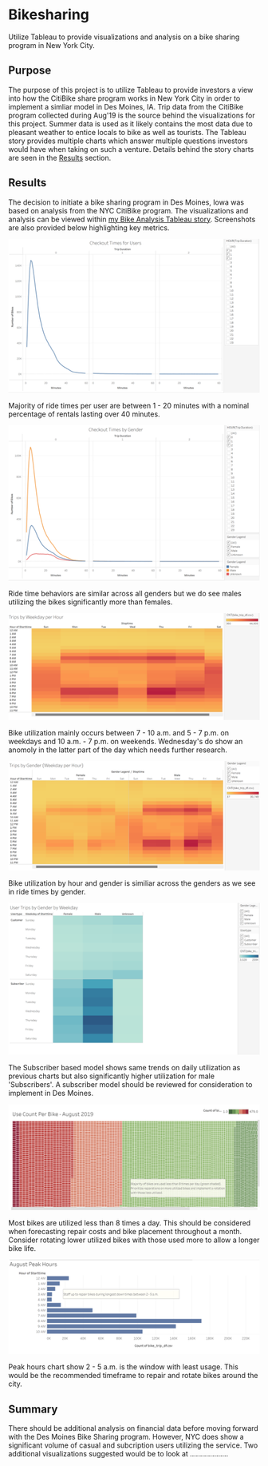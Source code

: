# Bikesharing
Utilize Tableau to provide visualizations and analysis on a bike sharing program in New York City.

## Purpose

The purpose of this project is to utilize Tableau to provide investors a view into how the CitiBike share program works in New York City in order to implement a simliar model in Des Moines, IA.  Trip data from the CitiBike program collected during Aug'19 is the source behind the visualizations for this project.  Summer data is used as it likely contains the most data due to pleasant weather to entice locals to bike as well as tourists.  The Tableau story 
provides multiple charts which answer multiple questions investors would have when taking on such a venture.  Details behind the story charts are seen in the [Results](#Results) section.

##  Results <a name="Results"></a>

The decision to initiate a bike sharing program in Des Moines, Iowa was based on analysis from the NYC CitiBike program.  The visualizations and analysis can be viewed within [my Bike Analysis Tableau story](https://public.tableau.com/app/profile/david.b.schultz/viz/Bike_Challenge_16647409152970/BikeSharinginNYC).  Screenshots are also provided below highlighting key metrics.

![Checkout%20Time%20for%20Users.png](https://github.com/dschul01/Bikesharing/blob/main/Images/Checkout%20Time%20for%20Users.png)

Majority of ride times per user are between 1 - 20 minutes with a nominal percentage of rentals lasting over 40 minutes.

![Checkout%20Time%20for%20Users%20by%20Gender.png](https://github.com/dschul01/Bikesharing/blob/main/Images/Checkout%20Time%20for%20Users%20by%20Gender.png)

Ride time behaviors are similar across all genders but we do see males utilizing the bikes significantly more than females. 

![Trips%20by%20Weekday%20per%20Hour.png](https://github.com/dschul01/Bikesharing/blob/main/Images/Trips%20by%20Weekday%20per%20Hour.png)

Bike utilization mainly occurs between 7 - 10 a.m. and 5 - 7 p.m. on weekdays and 10 a.m. - 7 p.m. on weekends.  Wednesday's do show an anomoly in the latter part of the day which needs further research.

![Trips%20by%20Weekday%20per%20Hour%20by%20Gender.png](https://github.com/dschul01/Bikesharing/blob/main/Images/Trips%20by%20Weekday%20per%20Hour%20by%20Gender.png)

Bike utilization by hour and gender is similiar across the genders as we see in ride times by gender.

![User%20Trips%20by%20Gender%20by%20Weekday%20by%20Usertype.png](https://github.com/dschul01/Bikesharing/blob/main/Images/User%20Trips%20by%20Gender%20by%20Weekday%20by%20Usertype.png)

The Subscriber based model shows same trends on daily utilization as previous charts but also significantly higher utilization for male 'Subscribers'.  A subscriber model should be reviewed for consideration to implement in Des Moines.

![User%20Count%20Per%20Bike.png](https://github.com/dschul01/Bikesharing/blob/main/Images/User%20Count%20Per%20Bike.png)

Most bikes are utilized less than 8 times a day.  This should be considered when forecasting repair costs and bike placement throughout a month.  Consider rotating lower utilized bikes with those used more to allow a longer bike life.

![August%20Peak%20Hours.png](https://github.com/dschul01/Bikesharing/blob/main/Images/August%20Peak%20Hours.png)

Peak hours chart show 2 - 5 a.m. is the window with least usage.  This would be the recommended timeframe to repair and rotate bikes around the city. 

## Summary
There should be additional analysis on financial data before moving forward with the Des Moines Bike Sharing program.  However, NYC does show a significant volume of casual and subcription users utilizing the service.  Two additional visualizations suggested would be to look at ...................